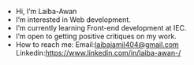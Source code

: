 -  Hi, I’m Laiba-Awan
-  I’m interested in Web development. 
-  I’m currently learning Front-end development at IEC.
-  I’m open to getting positive critiques on my work.
-  How to reach me:
   Email:laibajamil404@gmail.com
   Linkedin:https://www.linkedin.com/in/laiba-awan-/


